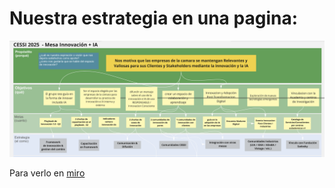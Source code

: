 # **Nuestra estrategia en una pagina:**

![estrategia.png](../imagenes/estrategia.png)

Para verlo en [miro]([Miro](https://miro.com/app/board/o9J_lcGv6T8=/?share_link_id=227112299752))




